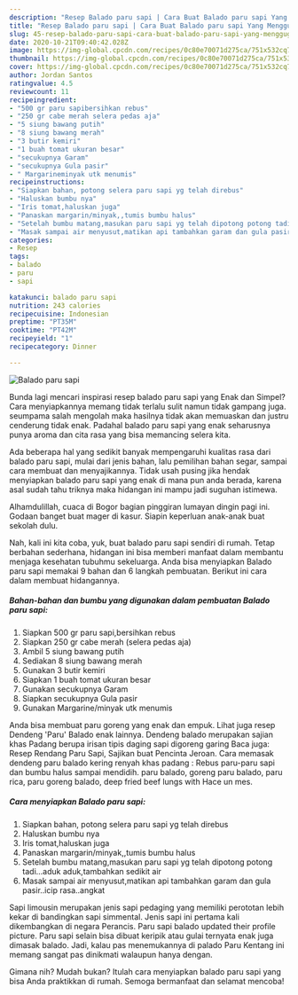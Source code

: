 ```yaml
---
description: "Resep Balado paru sapi | Cara Buat Balado paru sapi Yang Menggugah Selera"
title: "Resep Balado paru sapi | Cara Buat Balado paru sapi Yang Menggugah Selera"
slug: 45-resep-balado-paru-sapi-cara-buat-balado-paru-sapi-yang-menggugah-selera
date: 2020-10-21T09:40:42.028Z
image: https://img-global.cpcdn.com/recipes/0c80e70071d275ca/751x532cq70/balado-paru-sapi-foto-resep-utama.jpg
thumbnail: https://img-global.cpcdn.com/recipes/0c80e70071d275ca/751x532cq70/balado-paru-sapi-foto-resep-utama.jpg
cover: https://img-global.cpcdn.com/recipes/0c80e70071d275ca/751x532cq70/balado-paru-sapi-foto-resep-utama.jpg
author: Jordan Santos
ratingvalue: 4.5
reviewcount: 11
recipeingredient:
- "500 gr paru sapibersihkan rebus"
- "250 gr cabe merah selera pedas aja"
- "5 siung bawang putih"
- "8 siung bawang merah"
- "3 butir kemiri"
- "1 buah tomat ukuran besar"
- "secukupnya Garam"
- "secukupnya Gula pasir"
- " Margarineminyak utk menumis"
recipeinstructions:
- "Siapkan bahan, potong selera paru sapi yg telah direbus"
- "Haluskan bumbu nya"
- "Iris tomat,haluskan juga"
- "Panaskan margarin/minyak,,tumis bumbu halus"
- "Setelah bumbu matang,masukan paru sapi yg telah dipotong potong tadi...aduk aduk,tambahkan sedikit air"
- "Masak sampai air menyusut,matikan api tambahkan garam dan gula pasir..icip rasa..angkat"
categories:
- Resep
tags:
- balado
- paru
- sapi

katakunci: balado paru sapi 
nutrition: 243 calories
recipecuisine: Indonesian
preptime: "PT35M"
cooktime: "PT42M"
recipeyield: "1"
recipecategory: Dinner

---
```



![Balado paru sapi](https://img-global.cpcdn.com/recipes/0c80e70071d275ca/751x532cq70/balado-paru-sapi-foto-resep-utama.jpg)

Bunda lagi mencari inspirasi resep balado paru sapi yang Enak dan Simpel? Cara menyiapkannya memang tidak terlalu sulit namun tidak gampang juga. seumpama salah mengolah maka hasilnya tidak akan memuaskan dan justru cenderung tidak enak. Padahal balado paru sapi yang enak seharusnya punya aroma dan cita rasa yang bisa memancing selera kita.

Ada beberapa hal yang sedikit banyak mempengaruhi kualitas rasa dari balado paru sapi, mulai dari jenis bahan, lalu pemilihan bahan segar, sampai cara membuat dan menyajikannya. Tidak usah pusing jika hendak menyiapkan balado paru sapi yang enak di mana pun anda berada, karena asal sudah tahu triknya maka hidangan ini mampu jadi suguhan istimewa.

Alhamdulillah, cuaca di Bogor bagian pinggiran lumayan dingin pagi ini. Godaan banget buat mager di kasur. Siapin keperluan anak-anak buat sekolah dulu.


Nah, kali ini kita coba, yuk, buat balado paru sapi sendiri di rumah. Tetap berbahan sederhana, hidangan ini bisa memberi manfaat dalam membantu menjaga kesehatan tubuhmu sekeluarga. Anda bisa menyiapkan Balado paru sapi memakai 9 bahan dan 6 langkah pembuatan. Berikut ini cara dalam membuat hidangannya.

<!--inarticleads1-->

##### Bahan-bahan dan bumbu yang digunakan dalam pembuatan Balado paru sapi:

1. Siapkan 500 gr paru sapi,bersihkan rebus
1. Siapkan 250 gr cabe merah (selera pedas aja)
1. Ambil 5 siung bawang putih
1. Sediakan 8 siung bawang merah
1. Gunakan 3 butir kemiri
1. Siapkan 1 buah tomat ukuran besar
1. Gunakan secukupnya Garam
1. Siapkan secukupnya Gula pasir
1. Gunakan  Margarine/minyak utk menumis


Anda bisa membuat paru goreng yang enak dan empuk. Lihat juga resep Dendeng &#39;Paru&#39; Balado enak lainnya. Dendeng balado merupakan sajian khas Padang berupa irisan tipis daging sapi digoreng garing Baca juga: Resep Rendang Paru Sapi, Sajikan buat Pencinta Jeroan. Cara memasak dendeng paru balado kering renyah khas padang : Rebus paru-paru sapi dan bumbu halus sampai mendidih. paru balado, goreng paru balado, paru rica, paru goreng balado, deep fried beef lungs with Hace un mes. 

<!--inarticleads2-->

##### Cara menyiapkan Balado paru sapi:

1. Siapkan bahan, potong selera paru sapi yg telah direbus
1. Haluskan bumbu nya
1. Iris tomat,haluskan juga
1. Panaskan margarin/minyak,,tumis bumbu halus
1. Setelah bumbu matang,masukan paru sapi yg telah dipotong potong tadi...aduk aduk,tambahkan sedikit air
1. Masak sampai air menyusut,matikan api tambahkan garam dan gula pasir..icip rasa..angkat


Sapi limousin merupakan jenis sapi pedaging yang memiliki perototan lebih kekar di bandingkan sapi simmental. Jenis sapi ini pertama kali dikembangkan di negara Perancis. Paru sapi balado updated their profile picture. Paru sapi selain bisa dibuat keripik atau gulai ternyata enak juga dimasak balado. Jadi, kalau pas menemukannya di palado Paru Kentang ini memang sangat pas dinikmati walaupun hanya dengan. 

Gimana nih? Mudah bukan? Itulah cara menyiapkan balado paru sapi yang bisa Anda praktikkan di rumah. Semoga bermanfaat dan selamat mencoba!
